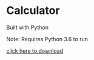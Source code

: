 # Calculator
Built with Python

Note: Requires Python 3.6 to run

[click here to download](https://www.python.org/ftp/python/3.6.0/python-3.6.0-amd64.exe)
